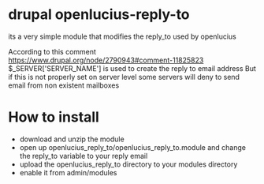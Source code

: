 # drupal openlucius-reply-to
its a very simple module that modifies the reply_to used by openlucius 

According to this comment https://www.drupal.org/node/2790943#comment-11825823 
$_SERVER['SERVER_NAME'] is used to create the reply to email address 
But if this is not properly set on server level
some servers will deny to send email from non existent mailboxes

# How to install
- download and unzip the module 
- open up openlucius_reply_to/openlucius_reply_to.module and change the reply_to variable to your reply email 
- upload the openlucius_reply_to directory to your modules directory  
- enable it from admin/modules
